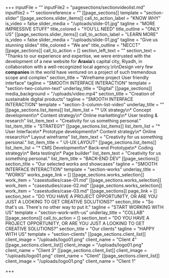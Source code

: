 +++
inputFile = ""
inputFile2 = "pagesections/sectionvideolist.md"
inputfile2 = ""
sectionreference = ""
[[page_sections]]
template = "section-slider"
[[page_sections.slider_items]]
call_to_action_label = "KNOW WHY"
is_video = false
slider_media = "/uploads/slide-01.jpg"
tagline = "MORE IMPRESSIVE STUFF"
title_colored = "YOU'LL NEED"
title_outline = "ONLY US"
[[page_sections.slider_items]]
call_to_action_label = "LEARN MORE"
is_video = false
slider_media = "/uploads/slide-01.jpg"
tagline = "Give us stunning slides"
title_colored = "We are"
title_outline = "NECCT"
[[page_sections]]
call_to_action = []
section_left_text = ""
section_text = "Thanks to our experience and expertise, we were entrusted with the development of a new website for **Araxia**’s capital city, Riyadh, in collaboration with a well-recognized local agency.\n\nDesign very few **companies** in the world have ventured on a project of such tremendous scope and complex"
section_title = "Wireframe project User friendly interface"
tagline = "SMOOTH INTERFACE INTERACTION"
template = "section-two-column-text"
underlay_title = "Digital"
[[page_sections]]
media_background = "/uploads/video.mp4"
section_title = "Creation of sustainable digital products"
tagline = "SMOOTH INTERFACE INTERACTION"
template = "section-3-column-list-video"
underlay_title = ""
[[page_sections.list_items]]
list_item_list = "* UX strategy\n* Concept development\n* Content strategy\n* Online marketting\n* User testing & research"
list_item_text = "Creativity for us something personal."
list_item_title = "STRATEGY"
[[page_sections.list_items]]
list_item_list = "* User Interface\n* Prototype development\n* Content strategy\n* Online research\n* Layout wireframe"
list_item_text = "Creativity for us something personal."
list_item_title = " UI-UX LAYOUT"
[[page_sections.list_items]]
list_item_list = "* CMS Development\n* Back-end Prototype\n* Coding strategy\n* Beta testing\n* Page builder"
list_item_text = "Creativity for us something personal."
list_item_title = "BACK-END DEV"
[[page_sections]]
section_title = "Our selected works and showcases"
tagline = "SMOOTH INTERFACE INTERACTION"
template = "section-works"
underlay_title = "WORKS"
works_page_link = []
[[page_sections.works_selection]]
work_item = "casestudies/case-01.md"
[[page_sections.works_selection]]
work_item = "casestudies/case-02.md"
[[page_sections.works_selection]]
work_item = "casestudies/case-03.md"
[[page_sections]]
page_link = []
section_text = "DO YOU HAVE A PROJECT OPPORTUNITY, OR ARE YOU JUST A LOOKING TO GET CREATIVE SOLUTIONS?"
section_title = "So that's us. There's no other way to put it."
tagline = "START WORKING WITH US"
template = "section-work-with-us"
underlay_title = "COLLAB"
[[page_sections]]
call_to_action = []
section_text = "DO YOU HAVE A PROJECT OPPORTUNITY, OR ARE YOU JUST A LOOKING TO GET CREATIVE SOLUTIONS?"
section_title = "Our clients"
tagline = "HAPPY WITH US"
template = "section-clients"
[[page_sections.client_list]]
client_image = "/uploads/logo01.png"
client_name = "Client 4"
[[page_sections.client_list]]
client_image = "/uploads/logo01.png"
client_name = "Client 3"
[[page_sections.client_list]]
client_image = "/uploads/logo01.png"
client_name = "Client"
[[page_sections.client_list]]
client_image = "/uploads/logo01.png"
client_name = "Client 1"

+++
